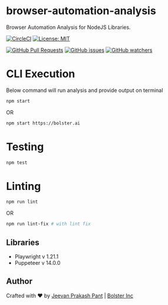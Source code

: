 # browser-automation-analysis
Browser Automation Analysis for NodeJS Libraries.

[![CircleCI][circle-ci-image]][circle-ci-url]
[![License: MIT][license-image]][license-link]


[![GitHub Pull Requests](https://img.shields.io/github/issues-pr/jvnp/browser-automation-analysis.svg)](https://github.com/jvnp/browser-automation-analysis/pulls)
[![GitHub issues](https://img.shields.io/github/issues/jvnp/browser-automation-analysis.svg)](https://github.com/jvnp/browser-automation-analysis/issues)
[![GitHub watchers](https://img.shields.io/github/watchers/jvnp/browser-automation-analysis.svg?style=social&label=Watch)](https://github.com/jvnp/browser-automation-analysis/watchers)


# CLI Execution
Below command will run analysis and provide output on terminal

```sh
npm start
```
OR
```sh
npm start https://bolster.ai
```
# Testing
```sh
npm test
```

# Linting

```sh
npm run lint
```
OR
```sh
npm run lint-fix # with lint fix
```

## Libraries
* Playwright v 1.21.1
* Puppeteer v 14.0.0

## Author

Crafted with ❤️ by [Jeevan Prakash Pant](https://github.com/jvnp) | [Bolster Inc](https://bolster.ai) 

[circle-ci-image]: https://circleci.com/gh/jvnp/browser-automation-analysis/tree/main.svg?style=svg
[circle-ci-url]: https://circleci.com/gh/jvnp/browser-automation-analysis/tree/main
[license-image]: https://img.shields.io/badge/License-MIT-blue.svg
[license-link]: https://opensource.org/licenses/MIT
